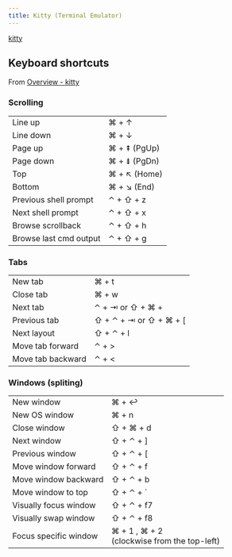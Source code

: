 ```yaml
---
title: Kitty (Terminal Emulator)
---
```


[kitty](https://sw.kovidgoyal.net/kitty/)

## Keyboard shortcuts

From [Overview - kitty](https://sw.kovidgoyal.net/kitty/overview/)

### Scrolling

|                        |              |
| ---------------------- | ------------ |
| Line up                | ⌘ + ↑        |
| Line down              | ⌘ + ↓        |
| Page up                | ⌘ + ⇞ (PgUp) |
| Page down              | ⌘ + ⇟ (PgDn) |
| Top                    | ⌘ + ↖ (Home) |
| Bottom                 | ⌘ + ↘ (End)  |
| Previous shell prompt  | ⌃ + ⇧ + z    |
| Next shell prompt      | ⌃ + ⇧ + x    |
| Browse scrollback      | ⌃ + ⇧ + h    |
| Browse last cmd output | ⌃ + ⇧ + g    |

### Tabs

|                   |                        |
| ----------------- | ---------------------- |
| New tab           | ⌘ + t                  |
| Close tab         | ⌘ + w                  |
| Next tab          | ⌃ + ⇥ or ⇧ + ⌘ +       |
| Previous tab      | ⇧ + ⌃ + ⇥ or ⇧ + ⌘ + [ |
| Next layout       | ⇧ + ⌃ + l              |
| Move tab forward  | ⌃ + >                  |
| Move tab backward | ⌃ + <                  |

### Windows (spliting)

|                       |                                              |
| --------------------- | -------------------------------------------- |
| New window            | ⌘ + ↩                                        |
| New OS window         | ⌘ + n                                        |
| Close window          | ⇧ + ⌘ + d                                    |
| Next window           | ⇧ + ⌃ + ]                                    |
| Previous window       | ⇧ + ⌃ + [                                    |
| Move window forward   | ⇧ + ⌃ + f                                    |
| Move window backward  | ⇧ + ⌃ + b                                    |
| Move window to top    | ⇧ + ⌃ + `                                    |
| Visually focus window | ⇧ + ⌃ + f7                                   |
| Visually swap window  | ⇧ + ⌃ + f8                                   |
| Focus specific window | ⌘ + 1 , ⌘ + 2  <br> (clockwise from the top-left) |